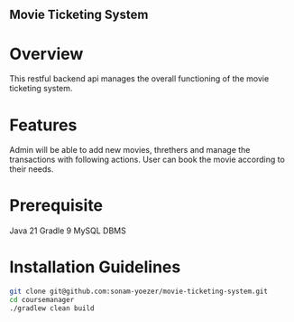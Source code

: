 ## Movie Ticketing System

# Overview
This restful backend api manages the overall functioning of the movie ticketing system.

# Features
Admin will be able to add new movies, threthers and manage the transactions with following actions.
User can book the movie according to their needs.

# Prerequisite
Java 21
Gradle 9
MySQL DBMS

# Installation Guidelines
```bash
git clone git@github.com:sonam-yoezer/movie-ticketing-system.git
cd coursemanager
./gradlew clean build
